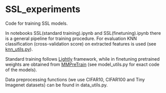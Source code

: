 # SSL_experiments

Code for training SSL models.

In notebooks SSL(standard training).ipynb and SSL(finetuning).ipynb there is a general pipeline for training procedure.
For evaluation KNN classification (cross-validation score) on extracted features is used (see [knn_utils.py](/finetuned/utils/knn_utils.py)).

Standard training follows [Lightly](https://github.com/lightly-ai/lightly) framework, while in finetuning pretrained weights are obtained from [MMPreTrain](https://github.com/open-mmlab/mmpretrain/tree/main#installation) (see model_utils.py for exact code of the models).

Data preprocessing functions (we use CIFAR10, CIFAR100 and Tiny Imagenet datasets) can be found in data_utils.py.
